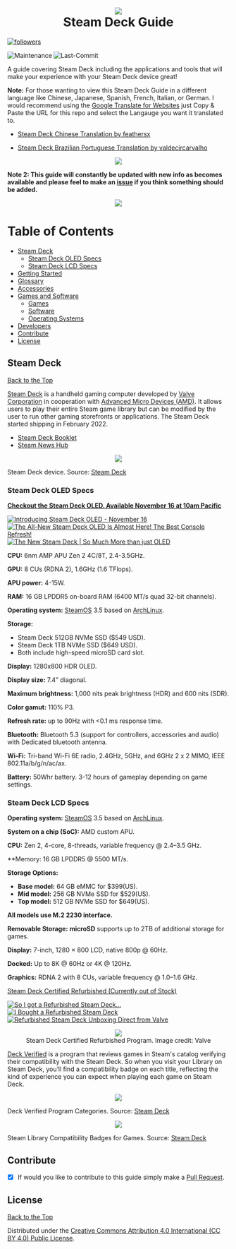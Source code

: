 <h1 align="center">
  <img src="https://user-images.githubusercontent.com/45159366/142779553-82147e51-7e6d-47bd-9db6-fe2f5ad95355.png">
    <br />
      Steam Deck Guide
</h1>

 <a href="https://github.com/mikeroyal?tab=followers">
         <img alt="followers" title="Follow me on Github for Updates" src="https://custom-icon-badges.demolab.com/github/followers/mikeroyal?color=236ad3&labelColor=1155ba&style=for-the-badge&logo=person-add&label=Follow&logoColor=white"/></a> 	

![Maintenance](https://img.shields.io/maintenance/yes/2023?style=for-the-badge)
![Last-Commit](https://img.shields.io/github/last-commit/mikeroyal/steam-deck-guide?style=for-the-badge)

A guide covering Steam Deck including the applications and tools that will make your experience with your Steam Deck device great!

**Note:** For those wanting to view this Steam Deck Guide in a different language like Chinese, Japanese, Spanish, French, Italian, or German. I would recommend using the [Google Translate for Websites](https://translate.google.com/) just Copy & Paste the URL for this repo and select the Langauge you want it translated to.

 * [Steam Deck Chinese Translation by feathersx](https://github.com/feathersx/Steam-Deck-Guide/blob/main/README.zh-CN.md)

 * [Steam Deck Brazilian Portuguese Translation by valdecircarvalho](https://steamdeck.valdecir.me/)

<p align="center">
  <img src="https://user-images.githubusercontent.com/45159366/227137649-21bd98c6-40e9-466e-b616-878cfeaafd9b.png">
</p>

**Note 2: This guide will constantly be updated with new info as becomes available and please feel to make an [issue](https://github.com/mikeroyal/Steam-Deck-Guide/issues) if you think something should be added.**

<p align="center">
  <img src="https://user-images.githubusercontent.com/45159366/142779557-400f19c8-6084-41ee-9449-fb08a15d6c45.png">
    <br />
</p>

# Table of Contents

- [Steam Deck](#steam-deck)
  - [Steam Deck OLED Specs](#steam-deck-oled-specs)
  - [Steam Deck LCD Specs](#steam-deck-lcd-specs)
- [Getting Started](./Getting%20Started.md)
- [Glossary](./Glossary.md)
- [Accessories](./Accessories.md)
- [Games and Software](./Games%20and%20Software/README.md)
  - [Games](./Games%20and%20Software/Games.md)
  - [Software](./Games%20and%20Software/Software.md)
  - [Operating Systems](./Games%20and%20Software/Operating%20Systems.md)
- [Developers](./Developers/README.md)
- [Contribute](#contribute)
- [License](#license)

## Steam Deck

[Back to the Top](https://github.com/mikeroyal/Steam-Deck-Guide#table-of-contents)

[Steam Deck](https://www.steamdeck.com/) is a handheld gaming computer developed by [Valve Corporation](https://valvesoftware.com/) in cooperation with [Advanced Micro Devices (AMD)](https://www.amd.com/). It allows users to play their entire Steam game library but can be modified by the user to run other gaming storefronts or applications. The Steam Deck started shipping in February 2022.

- [Steam Deck Booklet](https://store.steampowered.com/news/app/1675200/view/3401926123919972634)
- [Steam News Hub](https://store.steampowered.com/news/app/593110)

<p align="center">
  <img src="https://user-images.githubusercontent.com/45159366/142779563-30ada576-1bf4-42fb-8ad5-3fa3a6e40103.png">
    <br />
</p>

Steam Deck device. Source: [Steam Deck](https://www.steamdeck.com/)

### Steam Deck OLED Specs

**[Checkout the Steam Deck OLED. Available November 16 at 10am Pacific](https://store.steampowered.com/sale/steamdeck_2023)**

[![Introducing Steam Deck OLED - November 16](https://ytcards.demolab.com/?id=_vTsZMvjJ-A&lang=en&background_color=%230d1117&title_color=%23ffffff&stats_color=%23dedede&width=240 "Introducing Steam Deck OLED - November 16")](https://www.youtube.com/watch?v=_vTsZMvjJ-A)
[![The All-New Steam Deck OLED Is Almost Here! The Best Console Refresh!](https://ytcards.demolab.com/?id=WIcNVmbxqs4&lang=en&background_color=%230d1117&title_color=%23ffffff&stats_color=%23dedede&width=240 "The All-New Steam Deck OLED Is Almost Here! The Best Console Refresh!")](https://www.youtube.com/watch?v=WIcNVmbxqs4)
[![The New Steam Deck | So Much More than just OLED](https://ytcards.demolab.com/?id=_tmWspZq0LA&lang=en&background_color=%230d1117&title_color=%23ffffff&stats_color=%23dedede&width=240 "The New Steam Deck | So Much More than just OLED")](https://www.youtube.com/watch?v=_tmWspZq0LA)

**CPU:** 6nm AMP APU Zen 2 4C/8T, 2.4-3.5GHz.

**GPU:** 8 CUs (RDNA 2), 1.6GHz (1.6 TFlops).

**APU power:** 4-15W.

**RAM:** 16 GB LPDDR5 on-board RAM (6400 MT/s quad 32-bit channels).

**Operating system:** [SteamOS](https://en.wikipedia.org/wiki/SteamOS) 3.5 based on [ArchLinux](https://archlinux.org/).

**Storage:**
  * Steam Deck 512GB NVMe SSD ($549 USD).
  * Steam Deck 1TB NVMe SSD ($649 USD).
  * Both include high-speed microSD card slot.
  
**Display:** 1280x800 HDR OLED.

**Display size:** 7.4” diagonal.

**Maximum brightness:** 1,000 nits peak brightness (HDR) and 600 nits (SDR).

**Color gamut:** 110% P3.

**Refresh rate:** up to 90Hz with <0.1 ms response time.

**Bluetooth:** Bluetooth 5.3 (support for controllers, accessories and audio) with Dedicated bluetooth antenna.

**Wi-Fi:** Tri-band Wi-Fi 6E radio, 2.4GHz, 5GHz, and 6GHz 2 x 2 MIMO, IEEE 802.11a/b/g/n/ac/ax.

**Battery:** 50Whr battery. 3-12 hours of gameplay depending on game settings.

### Steam Deck LCD Specs

**Operating system:** [SteamOS](https://en.wikipedia.org/wiki/SteamOS) 3.5 based on [ArchLinux](https://archlinux.org/).

**System on a chip (SoC):** AMD custom APU.

**CPU:** Zen 2, 4-core, 8-threads, variable frequency @ 2.4–3.5 GHz.

**Memory: 16 GB LPDDR5 @ 5500 MT/s.

**Storage Options:**

- **Base model:** 64 GB eMMC for $399(US).
- **Mid model:** 256 GB NVMe SSD for $529(US).
- **Top model:** 512 GB NVMe SSD for $649(US).

**All models use M.2 2230 interface.**

**Removable Storage:** **microSD** supports up to 2TB of additional storage for games.

**Display:** 7-inch, 1280 × 800 LCD, native 800p @ 60Hz.

**Docked:** Up to 8K @ 60Hz or 4K @ 120Hz.

**Graphics:** RDNA 2 with 8 CUs, variable frequency @ 1.0–1.6 GHz.

[Steam Deck Certified Refurbished (Currently out of Stock)](https://store.steampowered.com/sale/steamdeckrefurbished)

[![So I got a Refurbished Steam Deck…](https://ytcards.demolab.com/?id=i8s_lkfvibA&lang=en&background_color=%230d1117&title_color=%23ffffff&stats_color=%23dedede&width=240 "So I got a Refurbished Steam Deck…")](https://www.youtube.com/watch?v=i8s_lkfvibA) 
[![I Bought a Refurbished Steam Deck](https://ytcards.demolab.com/?id=VY0u5-uKONM&lang=en&background_color=%230d1117&title_color=%23ffffff&stats_color=%23dedede&width=240 "I Bought a Refurbished Steam Deck")](https://www.youtube.com/watch?v=VY0u5-uKONM) 
[![Refurbished Steam Deck Unboxing Direct from Valve](https://ytcards.demolab.com/?id=QcW-p5ZbSuc&lang=en&background_color=%230d1117&title_color=%23ffffff&stats_color=%23dedede&width=240 "Refurbished Steam Deck Unboxing Direct from Valve")](https://www.youtube.com/watch?v=QcW-p5ZbSuc)  
 
<p align="center">
 <img src="https://github.com/mikeroyal/Steam-Deck-Guide/assets/45159366/13b589c2-41eb-4c83-911c-f5ee722e3a1f">
</br>
Steam Deck Certified Refurbished Program. Image credit: Valve
</p>

[Deck Verified](https://www.steamdeck.com/en/verified) is a program that reviews games in Steam's catalog verifying their compatibility with the Steam Deck. So when you visit your Library on Steam Deck, you’ll find a compatibility badge on each title, reflecting the kind of experience you can expect when playing each game on Steam Deck.

<p align="center">
<img src="https://user-images.githubusercontent.com/45159366/142779573-254b3ce4-e0e8-401f-a343-bf5b3aa29b66.png">
<br />
</p>

Deck Verified Program Categories. Source: [Steam Deck](https://www.steamdeck.com/en/verified)

<p align="center">
<img src="https://user-images.githubusercontent.com/45159366/142779574-d0410dc5-12cd-41ef-9cfa-03488c50b2ff.png">
<br />
</p>

Steam Library Compatibility Badges for Games. Source: [Steam Deck](https://www.steamdeck.com/en/verified)

## Contribute

- [x] If would you like to contribute to this guide simply make a [Pull Request](https://github.com/mikeroyal/Steam-Deck-Guide/pulls).

## License

[Back to the Top](https://github.com/mikeroyal/Steam-Deck-Guide#table-of-contents)

Distributed under the [Creative Commons Attribution 4.0 International (CC BY 4.0) Public License](https://creativecommons.org/licenses/by/4.0/).
